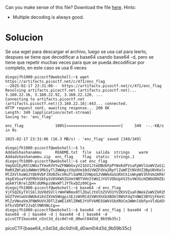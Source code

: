 Can you make sense of this file? Download the file [here](https://artifacts.picoctf.net/c/471/enc_flag).
Hints:
- Multiple decoding is always good.
# Solucion

Se usa wget para descargar el archivo, luego se usa cat para leerlo, despues se tiene que decodificar a base64 usando base64 -d, pero se tiene que repetir muchas veces para que se pueda decodificar por completo, en este caso se usa 6 veces
```
diegojfh1000-picoctf@webshell:~$ wget https://artifacts.picoctf.net/c/471/enc_flag
--2025-02-17 23:31:06--  https://artifacts.picoctf.net/c/471/enc_flag
Resolving artifacts.picoctf.net (artifacts.picoctf.net)... 3.160.22.16, 3.160.22.92, 3.160.22.128, ...
Connecting to artifacts.picoctf.net (artifacts.picoctf.net)|3.160.22.16|:443... connected.
HTTP request sent, awaiting response... 200 OK
Length: 349 [application/octet-stream]
Saving to: 'enc_flag'

enc_flag              100%[=======================>]     349  --.-KB/s    in 0s      

2025-02-17 23:31:06 (16.3 MB/s) - 'enc_flag' saved [349/349]

diegojfh1000-picoctf@webshell:~$ ls
Addadshashanammu      README.txt  file  salida  strings    warm
Addadshashanammu.zip  enc_flag    flag  static  strings.1
diegojfh1000-picoctf@webshell:~$ cat enc_flag
VmpGU1EyRXlUWGxTYmxKVVYwZFNWbGxyV21GV1JteDBUbFpPYWxKdFVsaFpWVlUxWVZaS1ZWWnVh
RmRXZWtab1dWWmtSMk5yTlZWWApiVVpUVm10d1VWZFdVa2RpYlZaWFZtNVdVZ3BpU0VKeldWUkNk
MlZXVlhoWGJYQk9VbFJXU0ZkcVRuTldaM0JZVWpGS2VWWkdaSGRXCk1sWnpWV3hhVm1KRk5XOVVW
VkpEVGxaYVdFMVhSbFpSV0VKWVZGVmtNRTVHV2tWU2JYUlVDbUpXV25sVWJGcHZWbGRHZEdWRlZs
aGkKYlRrelZERldUMkpzUWxWTlJYTkxDZz09Cg==
diegojfh1000-picoctf@webshell:~$ base64 -d enc_flag
VjFSQ2EyTXlSblJUV0dSVllrWmFWRmx0TlZOalJtUlhZVVU1YVZKVVZuaFdWekZoWVZkR2NrNVVX
bUZTVmtwUVdWUkdibVZXVm5WUgpiSEJzWVRCd2VWVXhXbXBOUlRWSFdqTnNWZ3BYUjFKeVZGZHdW
MlZzVWxaVmJFNW9UVVJDTlZaWE1XRlZRWEJYVFVkME5GWkVSbXRUCmJWWnlUbFpvVldGdGVFVlhi
bTkzVDFWT2JsQlVNRXNLCg==
diegojfh1000-picoctf@webshell:~$ base64 -d enc_flag | base64 -d | base64 -d | base64 -d | base64 -d | base64 -d
picoCTF{base64_n3st3d_dic0d!n8_d0wnl04d3d_9b59b35c}
```
picoCTF{base64_n3st3d_dic0d!n8_d0wnl04d3d_9b59b35c}
